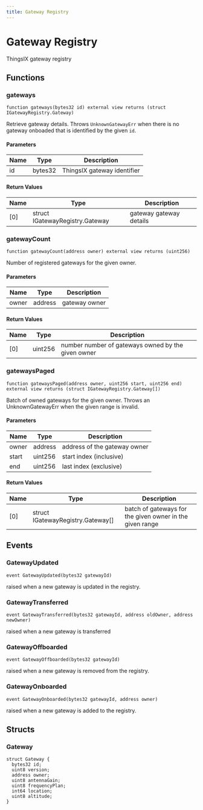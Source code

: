 ```yaml
---
title: Gateway Registry
---
```

# Gateway Registry
 ThingsIX gateway registry

## Functions

### gateways

```solidity
function gateways(bytes32 id) external view returns (struct IGatewayRegistry.Gateway)
```

Retrieve gateway details. Throws `UnknownGatewayErr` when there
is no gateway onboaded that is identified by the given `id`.

#### Parameters

| Name | Type | Description |
| ---- | ---- | ----------- |
| id | bytes32 | ThingsIX gateway identifier |

#### Return Values

| Name | Type | Description |
| ---- | ---- | ----------- |
| [0] | struct IGatewayRegistry.Gateway | gateway gateway details |
### gatewayCount

```solidity
function gatewayCount(address owner) external view returns (uint256)
```

Number of registered gateways for the given owner.

#### Parameters

| Name | Type | Description |
| ---- | ---- | ----------- |
| owner | address | gateway owner |

#### Return Values

| Name | Type | Description |
| ---- | ---- | ----------- |
| [0] | uint256 | number number of gateways owned by the given owner |
### gatewaysPaged

```solidity
function gatewaysPaged(address owner, uint256 start, uint256 end) external view returns (struct IGatewayRegistry.Gateway[])
```

Batch of owned gateways for the given owner.
Throws an UnknownGatewayErr when the given range is invalid.

#### Parameters

| Name | Type | Description |
| ---- | ---- | ----------- |
| owner | address | address of the gateway owner |
| start | uint256 | start index (inclusive) |
| end | uint256 | last index (exclusive) |

#### Return Values

| Name | Type | Description |
| ---- | ---- | ----------- |
| [0] | struct IGatewayRegistry.Gateway[] | batch of gateways for the given owner in the given range |

## Events

### GatewayUpdated

```solidity
event GatewayUpdated(bytes32 gatewayId)
```

raised when a new gateway is updated in the registry.

### GatewayTransferred

```solidity
event GatewayTransferred(bytes32 gatewayId, address oldOwner, address newOwner)
```

raised when a new gateway is transferred

### GatewayOffboarded

```solidity
event GatewayOffboarded(bytes32 gatewayId)
```

raised when a new gateway is removed from the registry.

### GatewayOnboarded

```solidity
event GatewayOnboarded(bytes32 gatewayId, address owner)
```

raised when a new gateway is added to the registry.

## Structs

### Gateway

```solidity
struct Gateway {
  bytes32 id;
  uint8 version;
  address owner;
  uint8 antennaGain;
  uint8 frequencyPlan;
  int64 location;
  uint8 altitude;
}
```

